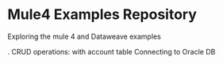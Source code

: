 # Mule4 Examples Repository
Exploring the mule 4 and Dataweave examples

. CRUD operations: with account table Connecting to Oracle DB
